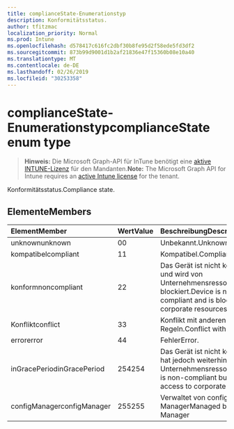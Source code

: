 ```yaml
---
title: complianceState-Enumerationstyp
description: Konformitätsstatus.
author: tfitzmac
localization_priority: Normal
ms.prod: Intune
ms.openlocfilehash: d578417c616fc2dbf30b8fe95d2f58ede5fd3df2
ms.sourcegitcommit: 873b99d9001d1b2af21836e47f15360b08e10a40
ms.translationtype: MT
ms.contentlocale: de-DE
ms.lasthandoff: 02/26/2019
ms.locfileid: "30253358"
---
```

# <a name="compliancestate-enum-type"></a><span data-ttu-id="90969-103">complianceState-Enumerationstyp</span><span class="sxs-lookup"><span data-stu-id="90969-103">complianceState enum type</span></span>

> <span data-ttu-id="90969-104">**Hinweis:** Die Microsoft Graph-API für InTune benötigt eine [aktive INTUNE-Lizenz](https://go.microsoft.com/fwlink/?linkid=839381) für den Mandanten.</span><span class="sxs-lookup"><span data-stu-id="90969-104">**Note:** The Microsoft Graph API for Intune requires an [active Intune license](https://go.microsoft.com/fwlink/?linkid=839381) for the tenant.</span></span>

<span data-ttu-id="90969-105">Konformitätsstatus.</span><span class="sxs-lookup"><span data-stu-id="90969-105">Compliance state.</span></span>

## <a name="members"></a><span data-ttu-id="90969-106">Elemente</span><span class="sxs-lookup"><span data-stu-id="90969-106">Members</span></span>
|<span data-ttu-id="90969-107">Element</span><span class="sxs-lookup"><span data-stu-id="90969-107">Member</span></span>|<span data-ttu-id="90969-108">Wert</span><span class="sxs-lookup"><span data-stu-id="90969-108">Value</span></span>|<span data-ttu-id="90969-109">Beschreibung</span><span class="sxs-lookup"><span data-stu-id="90969-109">Description</span></span>|
|:---|:---|:---|
|<span data-ttu-id="90969-110">unknown</span><span class="sxs-lookup"><span data-stu-id="90969-110">unknown</span></span>|<span data-ttu-id="90969-111">0</span><span class="sxs-lookup"><span data-stu-id="90969-111">0</span></span>|<span data-ttu-id="90969-112">Unbekannt.</span><span class="sxs-lookup"><span data-stu-id="90969-112">Unknown.</span></span>|
|<span data-ttu-id="90969-113">kompatibel</span><span class="sxs-lookup"><span data-stu-id="90969-113">compliant</span></span>|<span data-ttu-id="90969-114">1</span><span class="sxs-lookup"><span data-stu-id="90969-114">1</span></span>|<span data-ttu-id="90969-115">Kompatibel.</span><span class="sxs-lookup"><span data-stu-id="90969-115">Compliant.</span></span>|
|<span data-ttu-id="90969-116">konform</span><span class="sxs-lookup"><span data-stu-id="90969-116">noncompliant</span></span>|<span data-ttu-id="90969-117">2</span><span class="sxs-lookup"><span data-stu-id="90969-117">2</span></span>|<span data-ttu-id="90969-118">Das Gerät ist nicht kompatibel und wird von Unternehmensressourcen blockiert.</span><span class="sxs-lookup"><span data-stu-id="90969-118">Device is non-compliant and is blocked from corporate resources.</span></span>|
|<span data-ttu-id="90969-119">Konflikt</span><span class="sxs-lookup"><span data-stu-id="90969-119">conflict</span></span>|<span data-ttu-id="90969-120">3</span><span class="sxs-lookup"><span data-stu-id="90969-120">3</span></span>|<span data-ttu-id="90969-121">Konflikt mit anderen Regeln.</span><span class="sxs-lookup"><span data-stu-id="90969-121">Conflict with other rules.</span></span>|
|<span data-ttu-id="90969-122">error</span><span class="sxs-lookup"><span data-stu-id="90969-122">error</span></span>|<span data-ttu-id="90969-123">4</span><span class="sxs-lookup"><span data-stu-id="90969-123">4</span></span>|<span data-ttu-id="90969-124">Fehler</span><span class="sxs-lookup"><span data-stu-id="90969-124">Error.</span></span>|
|<span data-ttu-id="90969-125">inGracePeriod</span><span class="sxs-lookup"><span data-stu-id="90969-125">inGracePeriod</span></span>|<span data-ttu-id="90969-126">254</span><span class="sxs-lookup"><span data-stu-id="90969-126">254</span></span>|<span data-ttu-id="90969-127">Das Gerät ist nicht kompatibel, hat jedoch weiterhin Zugriff auf Unternehmensressourcen.</span><span class="sxs-lookup"><span data-stu-id="90969-127">Device is non-compliant but still has access to corporate resources</span></span>|
|<span data-ttu-id="90969-128">configManager</span><span class="sxs-lookup"><span data-stu-id="90969-128">configManager</span></span>|<span data-ttu-id="90969-129">255</span><span class="sxs-lookup"><span data-stu-id="90969-129">255</span></span>|<span data-ttu-id="90969-130">Verwaltet von config Manager</span><span class="sxs-lookup"><span data-stu-id="90969-130">Managed by Config Manager</span></span>|



